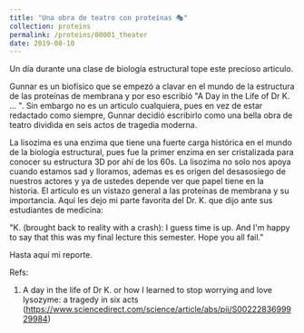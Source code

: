```yaml
---
title: "Una obra de teatro con proteínas 🎭"
collection: proteins
permalink: /proteins/00001_theater
date: 2019-08-10
---
```


Un día durante una clase de biología estructural tope este precioso articulo.

Gunnar es un biofísico que se empezó a clavar en el mundo de la estructura de las proteínas de membrana y por eso escribió "A Day in the Life of Dr K. ... ". Sin embargo no es un articulo cualquiera, pues en vez de estar redactado como siempre, Gunnar decidió escribirlo como una bella obra de teatro dividida en seis actos de tragedia moderna. 

La lisozima es una enzima que tiene una fuerte carga histórica en el mundo de la biología estructural, pues fue la primer enzima en ser cristalizada para conocer su estructura 3D por ahí de los 60s. La lisozima no solo nos apoya cuando estamos sad y lloramos, ademas es  es origen del desasosiego de nuestros actores y ya de ustedes depende ver que papel tiene en la historia. El articulo es un vistazo general a las proteínas de membrana y su importancia. Aquí les dejo mi parte favorita del Dr. K. que dijo ante sus estudiantes de medicina:

"K. (brought back to reality with a crash): 
I guess time is up. And I'm happy to say that this was my final lecture this semester. Hope you all fail."

Hasta aquí mi reporte.

Refs:
1. A day in the life of Dr K. or how I learned to stop worrying and love lysozyme: a tragedy in six acts (https://www.sciencedirect.com/science/article/abs/pii/S0022283699929984)
